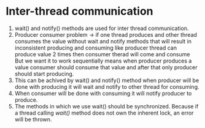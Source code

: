 # Inter-thread communication

1) wait() and notify() methods are used for inter thread communication.
2) Producer consumer problem -> if one thread produces and other thread consumes the value without wait and notify methods that will result in inconsistent producing and consuming like producer thread can produce value 2 times then consumer therad will come and consume But we want it to work sequentially means when producer produces a value consumer should consume that value and after that only producer should start producing.
3) This can be achived by wait() and notify() method when producer will be done with producing it will wait and notify to other thread for consuming.
4) When consumer will be done with consuming it will notify producer to produce.
5) The methods in which we use wait() should be synchronized. Because if a thread calling *wait()* method does not own the inherent lock, an error will be thrown.
